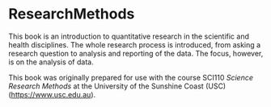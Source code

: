 # ResearchMethods

This book is an introduction to quantitative research in the scientific and health disciplines.
The whole research process is introduced,
from asking a research question to analysis and reporting of the data.
The focus, however, is on the analysis of data.

This book was originally prepared for use with the course 
SCI110 *Science Research Methods*
at the 
University of the Sunshine Coast (USC) (https://www.usc.edu.au).




